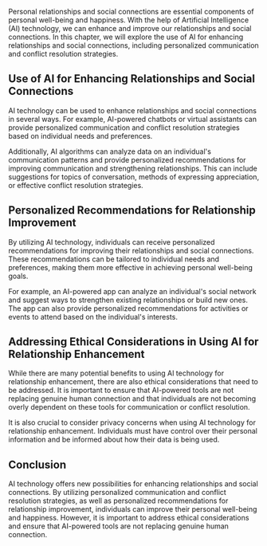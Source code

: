 
Personal relationships and social connections are essential components of personal well-being and happiness. With the help of Artificial Intelligence (AI) technology, we can enhance and improve our relationships and social connections. In this chapter, we will explore the use of AI for enhancing relationships and social connections, including personalized communication and conflict resolution strategies.

Use of AI for Enhancing Relationships and Social Connections
------------------------------------------------------------

AI technology can be used to enhance relationships and social connections in several ways. For example, AI-powered chatbots or virtual assistants can provide personalized communication and conflict resolution strategies based on individual needs and preferences.

Additionally, AI algorithms can analyze data on an individual's communication patterns and provide personalized recommendations for improving communication and strengthening relationships. This can include suggestions for topics of conversation, methods of expressing appreciation, or effective conflict resolution strategies.

Personalized Recommendations for Relationship Improvement
---------------------------------------------------------

By utilizing AI technology, individuals can receive personalized recommendations for improving their relationships and social connections. These recommendations can be tailored to individual needs and preferences, making them more effective in achieving personal well-being goals.

For example, an AI-powered app can analyze an individual's social network and suggest ways to strengthen existing relationships or build new ones. The app can also provide personalized recommendations for activities or events to attend based on the individual's interests.

Addressing Ethical Considerations in Using AI for Relationship Enhancement
--------------------------------------------------------------------------

While there are many potential benefits to using AI technology for relationship enhancement, there are also ethical considerations that need to be addressed. It is important to ensure that AI-powered tools are not replacing genuine human connection and that individuals are not becoming overly dependent on these tools for communication or conflict resolution.

It is also crucial to consider privacy concerns when using AI technology for relationship enhancement. Individuals must have control over their personal information and be informed about how their data is being used.

Conclusion
----------

AI technology offers new possibilities for enhancing relationships and social connections. By utilizing personalized communication and conflict resolution strategies, as well as personalized recommendations for relationship improvement, individuals can improve their personal well-being and happiness. However, it is important to address ethical considerations and ensure that AI-powered tools are not replacing genuine human connection.
